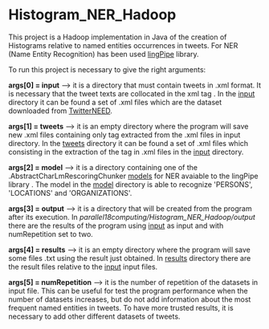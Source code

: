 # Histogram_NER_Hadoop

This project is a Hadoop implementation in Java of the creation of Histograms relative to named entities occurrences in tweets. For NER (Name Entity Recognition) has been used [lingPipe](http://alias-i.com/lingpipe/demos/tutorial/read-me.html) library.

To run this project is necessary to give the right arguments:

**args[0] = input** --> it is a directory that must contain tweets in .xml format. It is necessary that the tweet texts are collocated in the xml tag <TweetText>. In the [input](https://github.com/parallel18computing/Histogram_NER_Hadoop/tree/master/input) directory it can be found a set of .xml files which are the dataset downloaded from [TwitterNEED](https://github.com/badiehm/TwitterNEED).

**args[1] = tweets** --> it is an empty directory where the program will save new .xml files containing only <TweetText> tag extracted from  the .xml files in input directory. In the [tweets](https://github.com/parallel18computing/Histogram_NER_Hadoop/tree/master/tweets) directory it can be found a set of .xml files which consisting in the extraction of the <TweetText> tag in .xml files in the [input](https://github.com/parallel18computing/Histogram_NER_Hadoop/tree/master/input) directory.

**args[2] = model** --> it is a directory containing one of the .AbstractCharLmRescoringChunker [models](http://alias-i.com/lingpipe/web/models.html) for NER avaiable to the lingPipe library . The model in the [model](https://github.com/parallel18computing/Histogram_NER_Hadoop/tree/master/model) directory is able to recognize 'PERSONS', 'LOCATIONS' and 'ORGANIZATIONS'.

**args[3] = output** --> it is a directory that will be created from the program after its execution. In _parallel18computing/Histogram_NER_Hadoop/output_ there are the results of the program using [input](https://github.com/parallel18computing/Histogram_NER_Hadoop/tree/master/input) as input and with numRepetition set to two.

**args[4] = results** --> it is an empty directory where the program will save some files .txt using the result just obtained. In [results](https://github.com/parallel18computing/Histogram_NER_Hadoop/tree/master/results) directory there are the result files relative to the [input](https://github.com/parallel18computing/Histogram_NER_Hadoop/tree/master/input) input files. 

**args[5] = numRepetition** --> it is the number of repetition of the datasets in input file. This can be useful for test the program performance when the number of datasets increases, but do not add information about the most frequent named entities in tweets. To have more trusted results, it is necessary to add other different datasets of tweets.
